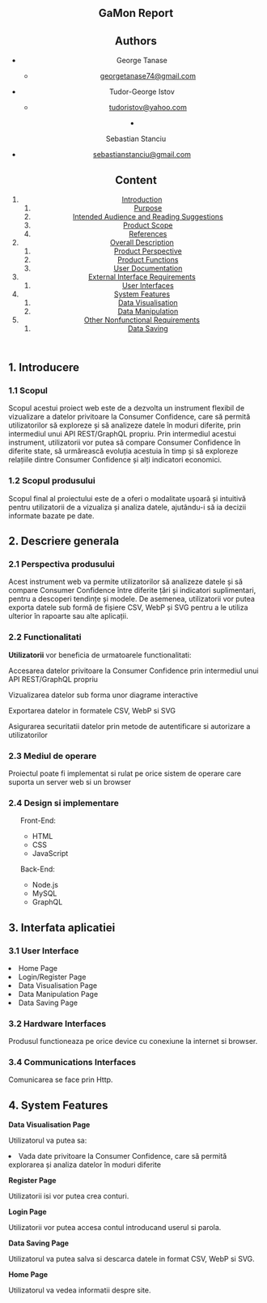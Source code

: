 <!DOCTYPE  html>

<html  lang="en">

  

<head>

<meta  charset="utf-8"  />

<meta  charset="UTF-8">

<meta  http-equiv="X-UA-Compatible"  content="IE=edge">

<meta  name="viewport"  content="width=device-width, initial-scale=1.0">

</head>

  

<body>

<article>

<header>

<h1>GaMon Report</h1>

<section  typeof="sa:AuthorsList">

<h2>Authors</h2>

<ul>

<li  typeof="sa:ContributorRole"  property="schema:author">

<span  typeof="schema:Person">

<meta  property="schema:givenName"  content="George"  />

<meta  property="schema:familyName"  content="Tanase"  />

<span  property="schema:name">George Tanase</span>

</span>

<ul>

<li  property="schema:roleContactPoint"  typeof="schema:ContactPoint">

<a href="mailto:georgetanase74@gmail.com" property="schema:email">georgetanase74@gmail.com</a>

</ul>

</li>

<li typeof="sa:ContributorRole" property="schema:author">

<span typeof="schema:Person">

<meta property="schema:givenName" content="Tudor"  />

<meta property="schema:additionalName" content="George"  />

<meta property="schema:familyName" content="Istov"  />

<span property="schema:name">Tudor-George Istov</span>

</span>

<ul>

<li property="schema:roleContactPoint" typeof="schema:ContactPoint">

<a href="mailto:tudoristov@yahoo.com" property="schema:email">tudoristov@yahoo.com</a>

</li>

</ul>

</li>

</ul>

<li typeof="sa:ContributorRole" property="schema:author">

<span typeof="schema:Person">

<meta property="schema:givenName" content="Sebastian"  />

<meta property="schema:additionalName" content="Stanciu"  />

<span property="schema:name">Sebastian Stanciu</span>

</span>

<ul>
    
<li property="schema:roleContactPoint" typeof="schema:ContactPoint">

<a href="mailto:sebastianstanciu@gmail.com" property="schema:email">sebastianstanciu@gmail.com</a>

</li>
</ul>

</section>

<section  typeof="sa:Important informations">

<h2>Content</h2>

</section>

<div  role="contentinfo">

<ol  role="directory">

<li><a  href="#introduction">Introduction</a>

<ol  role="introduction-directory">

<li><a  href="#introduction__purpose">Purpose</a></li>

<li><a  href="#introduction__audience">Intended Audience and Reading Suggestions</a></li>

<li><a  href="#introduction__product-scope">Product Scope</a></li>

<li><a  href="#introduction__references">References</a></li>

</ol>

</li>

<li><a  href="#overall-description">Overall Description</a>

<ol  role="#description-directory">

<li><a  href="#overall-description__product-perspective">Product Perspective</a></li>

<li><a  href="#overall-description__product-functions">Product Functions</a></li>

<li><a  href="#overall-description__user-documentation">User Documentation</a></li>

</ol>

</li>

<li><a  href="#interfacereq">External Interface Requirements</a>

<ol  role="#interfacereq-directory">

<li><a  href="#interfacereq__user-interfaces">User Interfaces</a></li>

</ol>

</li>

</li>

<li><a  href="#systemfeatures">System Features</a>

<ol  role="#systemfeatures-directory">

<li><a  href="#systemfeatures__hartainteractiva">Data Visualisation</a></li>

<li><a  href="#systemfeatures__generarearapoartelor">Data Manipulation</a></li>

</ol>

</li>

</li>

<li><a  href="#nonfunctionalreq">Other Nonfunctional Requirements</a>

<ol  role="#nonfunctionalreq-directory">

<li><a  href="#nonfunctionalreq__security-requirements">Data Saving</a></li>

</ol>

</li>

</ol>

</div>

</header>

<section  id="introduction"  role="doc-introduction">

<h2>1. Introducere</h2>

<section  id="introduction__purpose"  role="doc-introduction">

<h3>1.1 Scopul</h3>

<p>Scopul acestui proiect web este de a dezvolta un instrument flexibil de vizualizare a datelor privitoare la Consumer Confidence, care să permită utilizatorilor să exploreze și să analizeze datele în moduri diferite, prin intermediul unui API REST/GraphQL propriu. Prin intermediul acestui instrument, utilizatorii vor putea să compare Consumer Confidence în diferite state, să urmărească evoluția acestuia în timp și să exploreze relațiile dintre Consumer Confidence și alți indicatori economici. </p>

</section>


<section  id="introduction__product-scope"  role="doc-introduction">

<h3>1.2 Scopul produsului</h3>

<p>
Scopul final al proiectului este de a oferi o modalitate ușoară și intuitivă pentru utilizatorii de a vizualiza și analiza datele, ajutându-i să ia decizii informate bazate pe date.
</p>

</section>

<section  id="introduction__references"  role="doc-introduction">

</section>

</section>

<section  id="overall-description"  role="doc-overall-description">

<h2>2. Descriere generala</h2>

<section  id="overall-description__product-perspective"  role="doc-overall-description">

<h3>2.1 Perspectiva produsului</h3>

<p>Acest instrument web va permite utilizatorilor să analizeze datele și să compare Consumer Confidence între diferite țări și indicatori suplimentari, pentru a descoperi tendințe și modele. De asemenea, utilizatorii vor putea exporta datele sub formă de fișiere CSV, WebP și SVG pentru a le utiliza ulterior în rapoarte sau alte aplicații.</p>

</section>

<section  id="overall-description__product-functions"  role="doc-overall-description">

<h3>2.2 Functionalitati</h3>

<p><b>Utilizatorii</b> vor beneficia de urmatoarele functionalitati: </p>
<p>Accesarea datelor privitoare la Consumer Confidence prin intermediul unui API REST/GraphQL propriu</p>	
	<p>Vizualizarea datelor sub forma unor diagrame interactive</p>
	<p>Exportarea datelor in formatele CSV, WebP si SVG </p>
	<p>Asigurarea securitatii datelor prin metode de autentificare si autorizare a utilizatorilor</p>
</section>

<section  id="overall-description__operation-enviroment"  role="doc-overall-description">

<h3>2.3 Mediul de operare</h3>

<p>Proiectul poate fi implementat si rulat pe orice sistem de operare care suporta un server web si un browser </p>

</section>

<section  id="overall-description__design-constraints"  role="doc-overall-description">

<h3>2.4 Design si implementare</h3>

<p>

<ul>

<p> Front-End: </p>

<ul>

<li>HTML</li>

<li>CSS</li>

<li>JavaScript</li>

</ul>

</ul>

<ul>

Back-End:

<ul>

<li>Node.js</li>

<li>MySQL</li>

<li>GraphQL</li>

</ul>

</ul>

</p>

</section>

<section  id="interfacereq"  role="interfacereq-description">

<h2>3. Interfata aplicatiei</h2>

<section  id="interfacereq__user-interfaces"  role="interfacereq-description">

<h3>3.1 User Interface</h3>

<li>Home Page</li>
<li>Login/Register Page</li>
<li>Data Visualisation Page</li>
<li>Data Manipulation Page</li>
<li>Data Saving Page</li>
<h3>3.2 Hardware Interfaces</h3>
Produsul functioneaza pe orice device cu conexiune la internet si browser. 

<h3>3.4 Communications Interfaces</h3>
Comunicarea se face prin Http.
</section>

</section>

<section  id="systemfeatures"  role="systemfeatures-description">

<h2>4. System Features</h2>

<p> <b>Data Visualisation Page</b></p>
<p>Utilizatorul va putea sa: </p>
<li>Vada date privitoare la Consumer Confidence, care să permită explorarea și analiza datelor în moduri diferite</li>
<p> <b>Register Page</b></p>
<p>Utilizatorii isi vor putea crea conturi.</p>
<p> <b>Login Page</b></p>
<p>Utilizatorii vor putea accesa contul introducand userul si parola.</p>
<p> <b>Data Saving Page</b></p>
<p> Utilizatorul va putea salva si descarca datele in format CSV, WebP si SVG. </p>
<p> <b>Home Page</b></p>
<p>Utilizatorul va vedea informatii despre site.</p>
</section>

</section>

</article>

</body>

</html>
